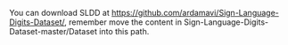You can download SLDD at https://github.com/ardamavi/Sign-Language-Digits-Dataset/, remember move the content in Sign-Language-Digits-Dataset-master/Dataset into this path.
